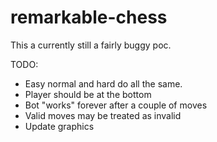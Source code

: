 # remarkable-chess

This a currently still a fairly buggy poc.

TODO:

- Easy normal and hard do all the same.
- Player should be at the bottom
- Bot "works" forever after a couple of moves
- Valid moves may be treated as invalid
- Update graphics
